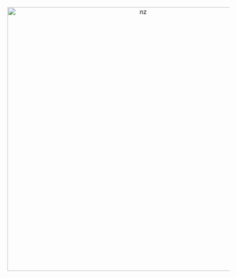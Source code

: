 <p align="center">
<img src="https://github.com/AlphaNinjaReal/BLACK-QUEEN-GIF/blob/main/lv_0_20220722141551.mp4" alt="nz" width="600"/>
</p>
